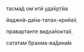 тасма̄д ом̇ итй уда̄хр̣тйа

йаджн̃а-да̄на-тапах̣-крийа̄х̣

правартанте видха̄нокта̄х̣

сататам̇ брахма-ва̄дина̄м